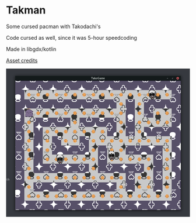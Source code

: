 # Takman
Some cursed pacman with Takodachi's

Code cursed as well, since it was 5-hour speedcoding

Made in libgdx/kotlin

[Asset credits](CREDITS.md)

![screenshot.png](screenshot.png)

